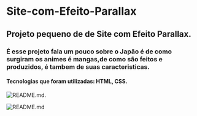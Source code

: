 
# Site-com-Efeito-Parallax

## Projeto pequeno de de Site com Efeito Parallax.

### É esse projeto fala um pouco sobre o Japão é de como surgiram os animes é mangas,de como são feitos e produzidos, é tambem de suas caracteristicas.

#### Tecnologias que foram utilizadas: HTML, CSS.

![README.md](https://github.com/MatheusdeSouzaSilva70/Site-com-Efeito-Parallax/blob/main/Site%20com%20Efeito%20Parallax.png).

![README.md](https://github.com/MatheusdeSouzaSilva70/Site-com-Efeito-Parallax/blob/main/Site%20com%20Efeito%20Parallax2.png)

